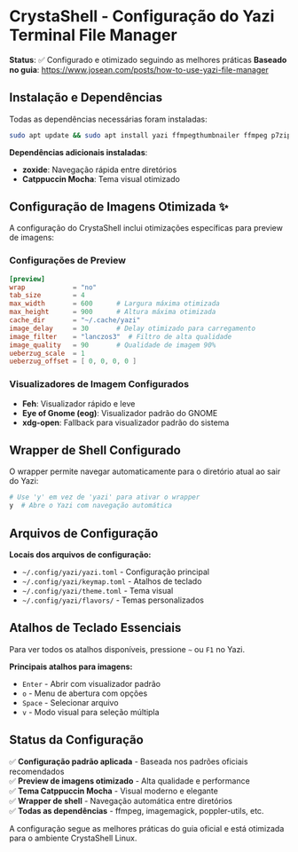 
# CrystaShell - Configuração do Yazi Terminal File Manager

**Status**: ✅ Configurado e otimizado seguindo as melhores práticas
**Baseado no guia**: https://www.josean.com/posts/how-to-use-yazi-file-manager

## Instalação e Dependências

Todas as dependências necessárias foram instaladas:

```bash
sudo apt update && sudo apt install yazi ffmpegthumbnailer ffmpeg p7zip-full jq poppler-utils fd-find ripgrep fzf imagemagick fonts-firacode
```

**Dependências adicionais instaladas**:
- **zoxide**: Navegação rápida entre diretórios
- **Catppuccin Mocha**: Tema visual otimizado

## Configuração de Imagens Otimizada ✨

A configuração do CrystaShell inclui otimizações específicas para preview de imagens:

### Configurações de Preview
```toml
[preview]
wrap            = "no"
tab_size        = 4
max_width       = 600      # Largura máxima otimizada
max_height      = 900      # Altura máxima otimizada  
cache_dir       = "~/.cache/yazi"
image_delay     = 30       # Delay otimizado para carregamento
image_filter    = "lanczos3"  # Filtro de alta qualidade
image_quality   = 90       # Qualidade de imagem 90%
ueberzug_scale  = 1
ueberzug_offset = [ 0, 0, 0, 0 ]
```

### Visualizadores de Imagem Configurados
- **Feh**: Visualizador rápido e leve
- **Eye of Gnome (eog)**: Visualizador padrão do GNOME  
- **xdg-open**: Fallback para visualizador padrão do sistema

## Wrapper de Shell Configurado

O wrapper permite navegar automaticamente para o diretório atual ao sair do Yazi:

```bash
# Use 'y' em vez de 'yazi' para ativar o wrapper
y  # Abre o Yazi com navegação automática
```

## Arquivos de Configuração

**Locais dos arquivos de configuração:**
- `~/.config/yazi/yazi.toml` - Configuração principal
- `~/.config/yazi/keymap.toml` - Atalhos de teclado  
- `~/.config/yazi/theme.toml` - Tema visual
- `~/.config/yazi/flavors/` - Temas personalizados

## Atalhos de Teclado Essenciais

Para ver todos os atalhos disponíveis, pressione `~` ou `F1` no Yazi.

**Principais atalhos para imagens:**
- `Enter` - Abrir com visualizador padrão
- `o` - Menu de abertura com opções
- `Space` - Selecionar arquivo
- `v` - Modo visual para seleção múltipla

## Status da Configuração

✅ **Configuração padrão aplicada** - Baseada nos padrões oficiais recomendados  
✅ **Preview de imagens otimizado** - Alta qualidade e performance  
✅ **Tema Catppuccin Mocha** - Visual moderno e elegante  
✅ **Wrapper de shell** - Navegação automática entre diretórios  
✅ **Todas as dependências** - ffmpeg, imagemagick, poppler-utils, etc.

A configuração segue as melhores práticas do guia oficial e está otimizada para o ambiente CrystaShell Linux.

